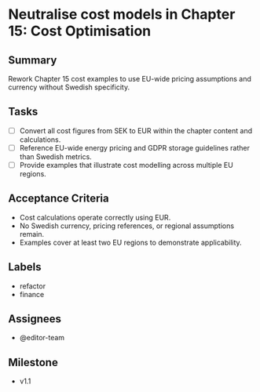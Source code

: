 # Neutralise cost models in Chapter 15: Cost Optimisation

## Summary
Rework Chapter 15 cost examples to use EU-wide pricing assumptions and currency without Swedish specificity.

## Tasks
- [ ] Convert all cost figures from SEK to EUR within the chapter content and calculations.
- [ ] Reference EU-wide energy pricing and GDPR storage guidelines rather than Swedish metrics.
- [ ] Provide examples that illustrate cost modelling across multiple EU regions.

## Acceptance Criteria
- Cost calculations operate correctly using EUR.
- No Swedish currency, pricing references, or regional assumptions remain.
- Examples cover at least two EU regions to demonstrate applicability.

## Labels
- refactor
- finance

## Assignees
- @editor-team

## Milestone
- v1.1
